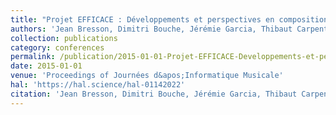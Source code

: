 ```yaml
---
title: "Projet EFFICACE : Développements et perspectives en composition assistée par ordinateur"
authors: 'Jean Bresson, Dimitri Bouche, Jérémie Garcia, Thibaut Carpentier, Florent Jacquemard, John Maccallum, Diemo Schwarz'
collection: publications
category: conferences
permalink: /publication/2015-01-01-Projet-EFFICACE-Developpements-et-perspectives-en-composition-assistee-par-ordinateur
date: 2015-01-01
venue: 'Proceedings of Journées d&apos;Informatique Musicale'
hal: 'https://hal.science/hal-01142022'
citation: 'Jean Bresson, Dimitri Bouche, Jérémie Garcia, Thibaut Carpentier, Florent Jacquemard, John Maccallum, Diemo Schwarz, &quot;Projet EFFICACE : Développements et perspectives en composition assistée par ordinateur&quot; In the proceedings of Journées d&amp;apos;Informatique Musicale, 2015.'
---
```

